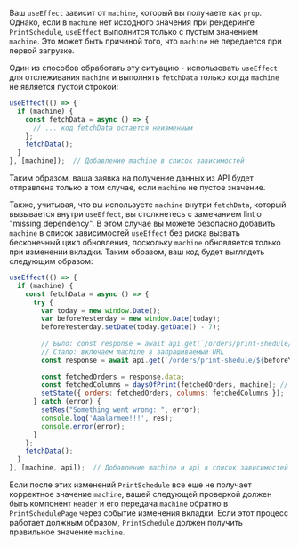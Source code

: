 Ваш `useEffect` зависит от `machine`, который вы получаете как `prop`. Однако, если в `machine` нет исходного значения при рендеринге `PrintSchedule`, `useEffect` выполнится только с пустым значением `machine`. Это может быть причиной того, что `machine` не передается при первой загрузке.

Один из способов обработать эту ситуацию - использовать `useEffect` для отслеживания `machine` и выполнять `fetchData` только когда `machine` не является пустой строкой:

```jsx
useEffect(() => {
  if (machine) {
    const fetchData = async () => {
      // ... код fetchData остается неизменным
    };
    fetchData();
  }
}, [machine]);  // Добавление machine в список зависимостей
```

Таким образом, ваша заявка на получение данных из API будет отправлена ​​только в том случае, если `machine` не пустое значение.

Также, учитывая, что вы используете `machine` внутри `fetchData`, который вызывается внутри `useEffect`, вы столкнетесь с замечанием lint о "missing dependency". В этом случае вы можете безопасно добавить `machine` в список зависимостей `useEffect` без риска вызвать бесконечный цикл обновления, поскольку `machine` обновляется только при изменении вкладки. Таким образом, ваш код будет выглядеть следующим образом:

```jsx
useEffect(() => {
  if (machine) {
    const fetchData = async () => {
      try {
        var today = new window.Date();
        var beforeYesterday = new window.Date(today);
        beforeYesterday.setDate(today.getDate() - 7);
        
        // Было: const response = await api.get(`/orders/print-shedule/${beforeYesterday.toISOString().substring(0,10)}`);
        // Стало: включаем machine в запрашиваемый URL
        const response = await api.get(`/orders/print-shedule/${beforeYesterday.toISOString().substring(0,10)}/machine`);
        
        const fetchedOrders = response.data;
        const fetchedColumns = daysOfPrint(fetchedOrders, machine); // Pass fetchedOrders to the daysOfPrint function
        setState({ orders: fetchedOrders, columns: fetchedColumns });
      } catch (error) {
        setRes("Something went wrong: ", error);
        console.log('Aaalarmee!!!', res);
        console.error(error);
      }
    };
    fetchData();
  }
}, [machine, api]);  // Добавление machine и api в список зависимостей
```

Если после этих изменений `PrintSchedule` все еще не получает корректное значение `machine`, вашей следующей проверкой должен быть компонент `Header` и его передача `machine` обратно в `PrintSchedulePage` через событие изменения вкладки. Если этот процесс работает должным образом, `PrintSchedule` должен получить правильное значение `machine`.